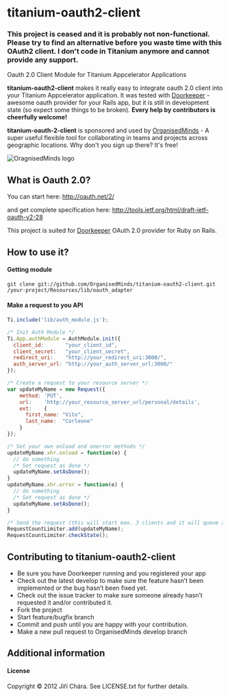 # titanium-oauth2-client

### This project is ceased and it is probably not non-functional. Please try to find an alternative before you waste time with this OAuth2 client. I don't code in Titanium anymore and cannot provide any support.

Oauth 2.0 Client Module for Titanium Appcelerator Applications

**titanium-oauth2-client** makes it really easy to integrate oauth 2.0 client into your Titanium Appcelerator application. It was tested with [Doorkeeper](https://github.com/applicake/doorkeeper) - awesome oauth provider for your Rails app, but it is still in development state (so expect some things to be broken). **Every help by contributors is cheerfully welcome!**

**titanium-oauth-2-client** is sponsored and used by [OrganisedMinds](http://organisedminds.com) - A super useful flexible tool for collaborating in teams and projects across geographic locations. Why don't you sign up there? It's free!

![OragnisedMinds logo](http://heidi-demo.organisedminds.com/images/OrganisedMinds.png)

## What is Oauth 2.0?

You can start here:
http://oauth.net/2/

and get complete specification here:
http://tools.ietf.org/html/draft-ietf-oauth-v2-28

This project is suited for [Doorkeeper](https://github.com/applicake/doorkeeper) OAuth 2.0 provider for Ruby on Rails.

## How to use it?

#### Getting module

```
git clone git://github.com/OrganisedMinds/titanium-oauth2-client.git /your-project/Resources/lib/oauth_adapter
```

#### Make a request to you API

```javascript
Ti.include('lib/auth_module.js');

/* Init Auth Module */
Ti.App.authModule = AuthModule.init({
  client_id:       "your_client_id",
  client_secret:   "your_client_secret",
  redirect_uri:    "http://your_redirect_uri:3000/",
  auth_server_url: "http://your_auth_server_url:3000/"
});

/* Create a request to your resource server */
var updateMyName = new Request({
	method: 'PUT',
	url:    'http://your_resource_server_url/personal/details',
	ext:    {
	  first_name: "Vito",
	  last_name:  "Corleone"
	}
});

/* Set your own onload and onerror methods */
updateMyName.xhr.onload = function(e) {
  // do something
  /* Set request as done */
  updateMyName.setAsDone();
}
updateMyName.xhr.error = function(e) {
  // do something
  /* Set request as done */
  updateMyName.setAsDone();
}

/* Send the request (this will start max. 3 clients and it will queue all other request till user is authorized */
RequestCountLimiter.add(updateMyName);
RequestCountLimiter.checkState();

```
## Contributing to titanium-oauth2-client

* Be sure you have Doorkeeper running and you registered your app
* Check out the latest develop to make sure the feature hasn’t been implemented or the bug hasn’t been fixed yet.
* Check out the issue tracker to make sure someone already hasn’t requested it and/or contributed it.
* Fork the project
* Start feature/bugfix branch
* Commit and push until you are happy with your contribution.
* Make a new pull request to OrganisedMinds develop branch

## Additional information

#### License
Copyright © 2012 Jiří Chára. See LICENSE.txt for further details.
